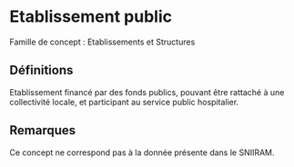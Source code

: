 # Etablissement public 
<!-- SPDX-License-Identifier: MPL-2.0 -->

Famille de concept : Etablissements et Structures

## Définitions

Etablissement financé par des fonds publics, pouvant être rattaché à une collectivité locale, et participant au service public hospitalier.

## Remarques

Ce concept ne correspond pas à la donnée présente dans le SNIIRAM.

